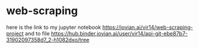 # web-scraping
here is the link to my jupyter notebook https://jovian.ai/vir14/web-scraping-project and to file https://hub.binder.jovian.ai/user/vir14/api-git-ebe87b7-31902097358d7_2-h1082dxo/tree
